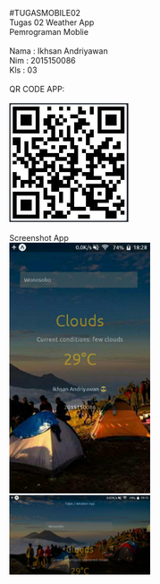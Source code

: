 #TUGASMOBILE02<br>
Tugas 02 Weather App<br> 
Pemrograman Moblie
<br><br>
Nama : Ikhsan Andriyawan
<br>
Nim  : 2015150086
<br>
Kls  : 03
<br><br>
QR CODE APP:
<br><br><img src="barcode.JPG">
<br><br>
Screenshot App<br>
<img height="50%" width="50%" src="1.jpg" >
<img height="50%"  width="50%" src="2.jpg">

